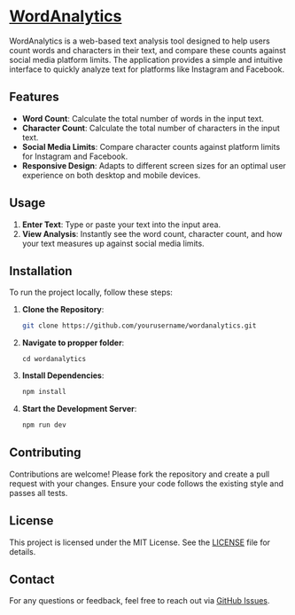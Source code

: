 # [WordAnalytics](https://stanjke.github.io/word-analytics/)

WordAnalytics is a web-based text analysis tool designed to help users count words and characters in their text, and compare these counts against social media platform limits. The application provides a simple and intuitive interface to quickly analyze text for platforms like Instagram and Facebook.

## Features

- **Word Count**: Calculate the total number of words in the input text.
- **Character Count**: Calculate the total number of characters in the input text.
- **Social Media Limits**: Compare character counts against platform limits for Instagram and Facebook.
- **Responsive Design**: Adapts to different screen sizes for an optimal user experience on both desktop and mobile devices.

## Usage

1. **Enter Text**: Type or paste your text into the input area.
2. **View Analysis**: Instantly see the word count, character count, and how your text measures up against social media limits.

## Installation

To run the project locally, follow these steps:

1. **Clone the Repository**:
   ```bash
   git clone https://github.com/yourusername/wordanalytics.git

2. **Navigate to propper folder**: 
    ```basg
    cd wordanalytics
2. **Install Dependencies**:
    ```bash
   npm install
3. **Start the Development Server**:
    ```bash
   npm run dev

## Contributing

Contributions are welcome! Please fork the repository and create a pull request with your changes. Ensure your code follows the existing style and passes all tests.

## License

This project is licensed under the MIT License. See the [LICENSE](LICENSE) file for details.

## Contact

For any questions or feedback, feel free to reach out via [GitHub Issues](https://github.com/stanjke/word-analytics/issues).
